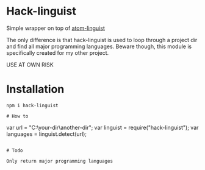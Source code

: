 # Hack-linguist

Simple wrapper on top of [atom-linguist](https://github.com/lee-dohm/atom-linguist)

The only difference is that hack-linguist is used to loop through a project dir and find all major programming languages.
Beware though, this module is specifically created for my other project.

USE AT OWN RISK

# Installation
```
npm i hack-linguist

# How to

```
var url = "C:\\your-dir\\another-dir";
var linguist = require("hack-linguist");
var languages = linguist.detect(url);
```

# Todo

Only return major programming languages